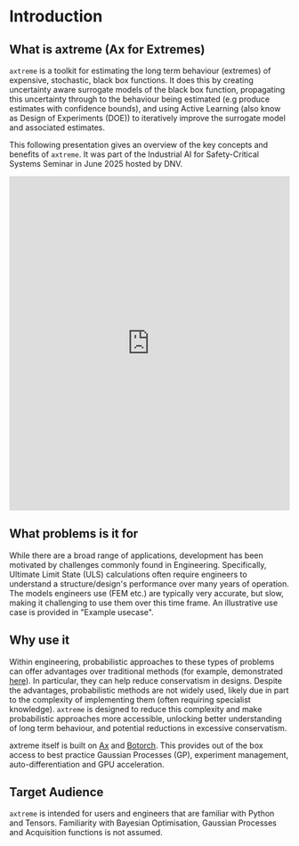 # Introduction
## What is axtreme (Ax for Extremes)
`axtreme` is a toolkit for estimating the long term behaviour (extremes) of expensive, stochastic, black box functions. It does this by creating uncertainty aware surrogate models of the black box function, propagating this uncertainty through to the behaviour being estimated (e.g produce estimates with confidence bounds), and using Active Learning (also know as Design of Experiments (DOE)) to iteratively improve the surrogate model and associated estimates.

This following presentation gives an overview of the key concepts and benefits of `axtreme`. It was part of the Industrial AI for Safety-Critical Systems Seminar in June 2025 hosted by DNV.

<iframe width="100%" height="600"
        src="https://players.brightcove.net/5836955873001/U0es4DTHP_default/index.html?videoId=6374738718112&autoplay=false"
        title="Bayesian Surrogate Modelling and Optimization of Extreme Response Calculation"
        frameborder="0"
        allow="picture-in-picture"
        allowfullscreen>
</iframe>

## What problems is it for
While there are a broad range of applications, development has been motivated by challenges commonly found in Engineering. Specifically, Ultimate Limit State (ULS) calculations often require engineers to understand a structure/design's performance over many years of operation. The models engineers use (FEM etc.) are typically very accurate, but slow, making it challenging to use them over this time frame. An illustrative use case is provided in "Example usecase".

## Why use it
Within engineering, probabilistic approaches to these types of problems can offer advantages over traditional methods (for example, demonstrated [here](https://www.sciencedirect.com/science/article/abs/pii/S0951833920300745)). In particular, they can help reduce conservatism in designs. Despite the advantages, probabilistic methods are not widely used, likely due in part to the complexity of implementing them (often requiring specialist knowledge). `axtreme` is designed to reduce this complexity and make probabilistic approaches more accessible, unlocking better understanding of long term behaviour, and potential reductions in excessive conservatism.

axtreme itself is built on [Ax](https://ax.dev/docs/why-ax.html) and [Botorch](https://botorch.org/docs/introduction). This provides out of the box access to best practice Gaussian Processes (GP), experiment management, auto-differentiation and GPU acceleration.

## Target Audience
`axtreme` is intended for users and engineers that are familiar with Python and Tensors. Familiarity with Bayesian Optimisation, Gaussian Processes and Acquisition functions is not assumed.
